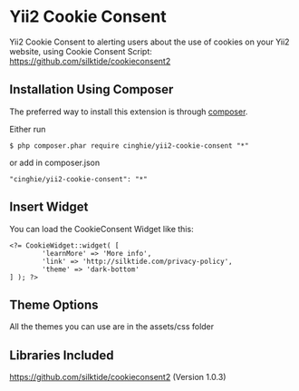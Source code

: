 Yii2 Cookie Consent
===================

Yii2 Cookie Consent to alerting users about the use of cookies on your Yii2 website, 
using Cookie Consent Script: https://github.com/silktide/cookieconsent2

Installation Using Composer
-----------------

The preferred way to install this extension is through [composer](http://getcomposer.org/download/).

Either run

```
$ php composer.phar require cinghie/yii2-cookie-consent "*"
```

or add in composer.json

```
"cinghie/yii2-cookie-consent": "*"
```

Insert Widget
-----------------

You can load the CookieConsent Widget like this:

```
<?= CookieWidget::widget( [ 
        'learnMore' => 'More info',
		'link' => 'http://silktide.com/privacy-policy',
		'theme' => 'dark-bottom'
] ); ?>
```

Theme Options
-----------------

All the themes you can use are in the assets/css folder

Libraries Included
-----------------

https://github.com/silktide/cookieconsent2 (Version 1.0.3)
